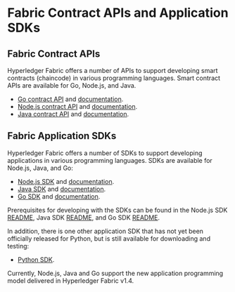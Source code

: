 # Fabric Contract APIs and Application SDKs

## Fabric Contract APIs

Hyperledger Fabric offers a number of APIs to support developing smart contracts (chaincode) in various programming languages.
Smart contract APIs are available for Go, Node.js, and Java.

* [Go contract API](https://github.com/hyperledger/fabric-contract-api-go) and [documentation](https://pkg.go.dev/github.com/hyperledger/fabric-contract-api-go).
* [Node.js contract API](https://github.com/hyperledger/fabric-chaincode-node) and [documentation](https://hyperledger.github.io/fabric-chaincode-node/).
* [Java contract API](https://github.com/hyperledger/fabric-chaincode-java) and [documentation](https://hyperledger.github.io/fabric-chaincode-java/).

## Fabric Application SDKs

Hyperledger Fabric offers a number of SDKs to support developing applications in various programming languages.
SDKs are available for Node.js, Java, and Go:

* [Node.js SDK](https://github.com/hyperledger/fabric-sdk-node) and [documentation](https://hyperledger.github.io/fabric-sdk-node/).
* [Java SDK](https://github.com/hyperledger/fabric-gateway-java) and [documentation](https://hyperledger.github.io/fabric-gateway-java/).
* [Go SDK](https://github.com/hyperledger/fabric-sdk-go) and [documentation](https://pkg.go.dev/github.com/hyperledger/fabric-sdk-go/).

Prerequisites for developing with the SDKs can be found in the
Node.js SDK [README](https://github.com/hyperledger/fabric-sdk-node#build-and-test),
Java SDK [README](https://github.com/hyperledger/fabric-gateway-java/blob/main/README.md), and
Go SDK [README](https://github.com/hyperledger/fabric-sdk-go/blob/main/README.md).

In addition, there is one other application SDK that has not yet been
officially released for Python, but is still available for downloading and testing:

* [Python SDK](https://github.com/hyperledger/fabric-sdk-py).

Currently, Node.js, Java and Go support the new application programming model delivered in Hyperledger Fabric v1.4.
